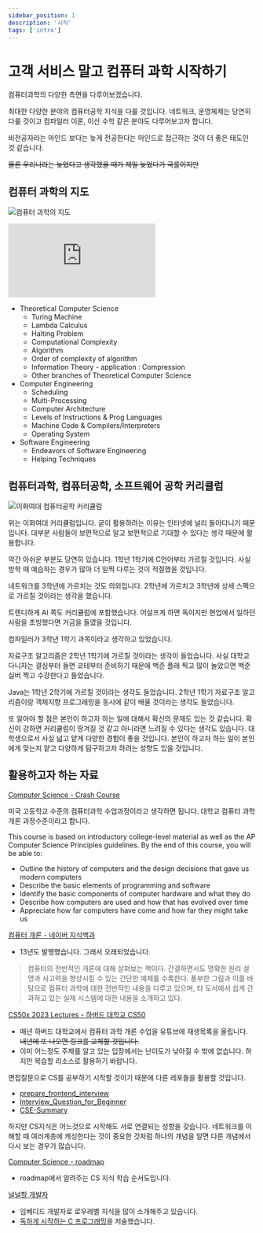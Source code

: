 ```yaml
---
sidebar_position: 1
description: '시작'
tags: ['intro']
---
```


# 고객 서비스 말고 컴퓨터 과학 시작하기

컴퓨터과학의 다양한 측면을 다루어보겠습니다.

<!-- 대학교 과정에서는 학습하는 순서가 있습니다. -->

<!-- https://github.com/arch-spatula/DIY-CS -->

<!-- https://github.com/arch-spatula/technical-interview-for-FE -->

<!-- https://terms.naver.com/list.naver?cid=51173&categoryId=51173&so=st4.asc -->

<!-- https://www.youtube.com/playlist?list=PL8dPuuaLjXtNlUrzyH5r6jN9ulIgZBpdo -->

최대한 다양한 분야의 컴퓨터공학 지식을 다룰 것입니다. 네트워크, 운영체제는 당연히 다룰 것이고 컴파일러 이론, 이산 수학 같은 분야도 다루어보고자 합니다.

비전공자라는 마인드 보다는 늦게 전공한다는 마인드로 접근하는 것이 더 좋은 태도인 것 같습니다.

~~물론 우리나라는 늦었다고 생각했을 때가 제일 늦었다가 국룰이지만~~

## 컴퓨터 과학의 지도

![컴퓨터 과학의 지도](https://user-images.githubusercontent.com/84452145/263605571-ed2d6b28-70b9-4b4f-af92-fd5ccf4c2d50.png)

<iframe class="codepen" src="https://www.youtube.com/embed/SzJ46YA_RaA" title="컴퓨터과학 지도: 어떤 것들을 다루는가?" frameborder="0" allow="accelerometer; autoplay; clipboard-write; encrypted-media; gyroscope; picture-in-picture; web-share" allowfullscreen></iframe>

- Theoretical Computer Science
  - Turing Machine
  - Lambda Calculus
  - Halting Problem
  - Computational Complexity
  - Algorithm
  - Order of complexity of algorithm
  - Information Theory - application : Compression
  - Other branches of Theoretical Computer Science
- Computer Engineering
  - Scheduling
  - Multi-Processing
  - Computer Architecture
  - Levels of Instructions & Prog Languages
  - Machine Code & Compilers/Interpreters
  - Operating System
- Software Engineering
  - Endeavors of Software Engineering
  - Helping Techniques

## 컴퓨터과학, 컴퓨터공학, 소프트웨어 공학 커리큘럼

![이화여대 컴퓨터공학 커리큘럼](https://user-images.githubusercontent.com/84452145/265269282-50b3b535-4850-4505-8c98-fa3d1f034193.png)

위는 이화여대 커리큘럼입니다. 굳이 활용하려는 이유는 인터넷에 널리 돌아다니기 때문입니다. 대부분 사람들이 보편적으로 알고 보편적으로 기대할 수 있다는 생각 때문에 활용합니다.

약간 아쉬운 부분도 당연히 있습니다. 1학년 1학기에 C언어부터 가르칠 것입니다. 사실 방학 때 예습하는 경우가 많아 더 일찍 다루는 것이 적절했을 것입니다.

네트워크를 3학년에 가르치는 것도 의외입니다. 2학년에 가르치고 3학년에 상세 스펙으로 가르칠 것이라는 생각을 했습니다.

트렌디하게 AI 쪽도 커리큘럼에 포함했습니다. 어설프게 하면 독이지만 현업에서 일하던 사람을 초빙했다면 거금을 들였을 것입니다.

컴파일러가 3학년 1학기 과목이라고 생각하고 있었습니다.

자료구조 알고리즘은 2학년 1학기에 가르칠 것이라는 생각이 들었습니다. 사실 대학교 다니자는 결심부터 들면 코테부터 준비하기 때문에 백준 플래 찍고 많이 놀았으면 백준 실버 찍고 수강한다고 들었습니다.

Java는 1학년 2학기에 가르칠 것이라는 생각도 들었습니다. 2학년 1학기 자료구조 알고리즘이랑 객체지향 프로그래밍을 동시에 같이 배울 것이라는 생각도 들었습니다.

또 알아야 할 점은 본인이 하고자 하는 일에 대해서 확신의 문제도 있는 것 같습니다. 확신이 강하면 커리큘럼이 땅겨질 것 같고 아니라면 느려질 수 있다는 생각도 있습니다. 대학생으로서 사실 넓고 얕게 다양한 경험이 좋을 것입니다. 본인이 하고자 하는 일이 본인에게 맞는지 얕고 다양하게 탐구하고자 하려는 성향도 있을 것입니다.

## 활용하고자 하는 자료

[Computer Science - Crash Course](https://www.youtube.com/playlist?list=PL8dPuuaLjXtNlUrzyH5r6jN9ulIgZBpdo)

미국 고등학교 수준의 컴퓨터과학 수업과정이라고 생각하면 됩니다. 대학교 컴퓨터 과학 개론 과정수준이라고 합니다.

This course is based on introductory college-level material as well as the AP Computer Science Principles guidelines. By the end of this course, you will be able to:

- Outline the history of computers and the design decisions that gave us modern computers
- Describe the basic elements of programming and software
- Identify the basic components of computer hardware and what they do
- Describe how computers are used and how that has evolved over time
- Appreciate how far computers have come and how far they might take us

[컴퓨터 개론 - 네이버 지식백과](https://terms.naver.com/list.naver?cid=51173&categoryId=51173&so=st4.asc)

- 13년도 발행했습니다. 그래서 오래되었습니다.

> 컴퓨터의 전반적인 개론에 대해 살펴보는 책이다. 간결하면서도 명확한 원리 설명과 사고력을 향상시킬 수 있는 간단한 예제를 수록한다. 풍부한 그림과 이를 바탕으로 컴퓨터 과학에 대한 전반적인 내용을 다루고 있으며, 타 도서에서 쉽게 간과하고 있는 실제 시스템에 대한 내용을 소개하고 있다.

[CS50x 2023 Lectures - 하버드 대학교 CS50](https://www.youtube.com/playlist?list=PLhQjrBD2T380F_inVRXMIHCqLaNUd7bN4)

- 매년 하버드 대학교에서 컴퓨터 과학 개론 수업을 유튜브에 재생목록을 올립니다. ~~내년에 또 나오면 링크를 교체할 것입니다.~~
- 이미 어느정도 주제를 알고 있는 입장에서는 난이도가 낮아질 수 밖에 없습니다. 하지만 복습할 리소스로 활용하기 바랍니다.

면접질문으로 CS를 공부하기 시작할 것이기 때문에 다른 레포들을 활용할 것입니다.

- [prepare_frontend_interview](https://github.com/junh0328/prepare_frontend_interview)
- [Interview_Question_for_Beginner](https://github.com/JaeYeopHan/Interview_Question_for_Beginner)
- [CSE-Summary](https://github.com/Prev/CSE-Summary)

하지만 CS지식은 어느것으로 시작해도 서로 연결되는 성향을 갖습니다. 네트워크를 이해할 때 여러계층에 캐싱한다는 것이 중요한 것처럼 하나의 개념을 알면 다른 개념에서 다시 보는 경우가 많습니다.

[Computer Science - roadmap](https://roadmap.sh/computer-science)

- roadmap에서 알려주는 CS 지식 학습 순서도입니다.

[널널할 개발자](https://www.youtube.com/@nullnull_not_eq_null)

- 임베디드 개발자로 로우레벨 지식을 많이 소개해주고 있습니다.
- [독하게 시작하는 C 프로그래밍](https://www.yes24.com/Product/Goods/18732021)을 저술했습니다.
